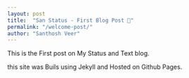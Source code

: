 ```yaml
---
layout: post
title:  "San Status - First Blog Post 🙅"
permalink: "/welcome-post/"
author: "Santhosh Veer"
---
```


This is the First post on My Status and Text blog.

this site was Buils using Jekyll and Hosted on Github Pages.
